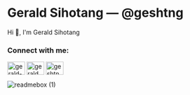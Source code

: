 # Gerald Sihotang &mdash; @geshtng

Hi 👋, I'm Gerald Sihotang


### Connect with me:
<p align="left">
<a href="https://linkedin.com/in/gerald-sihotang" target="blank"><img align="center" src="https://raw.githubusercontent.com/rahuldkjain/github-profile-readme-generator/master/src/images/icons/Social/linked-in-alt.svg" alt="gerald-sihotang" height="30" width="40" /></a>
<a href="https://fb.com/gerald.b.sihotang" target="blank"><img align="center" src="https://raw.githubusercontent.com/rahuldkjain/github-profile-readme-generator/master/src/images/icons/Social/facebook.svg" alt="gerald.b.sihotang" height="30" width="40" /></a>
<a href="https://instagram.com/geshtng" target="blank"><img align="center" src="https://raw.githubusercontent.com/rahuldkjain/github-profile-readme-generator/master/src/images/icons/Social/instagram.svg" alt="geshtng" height="30" width="40" /></a>
</p>

![readmebox (1)](https://github.com/geshtng/geshtng/assets/29280690/da2a0766-917c-41e3-947e-0b9016addd98)
